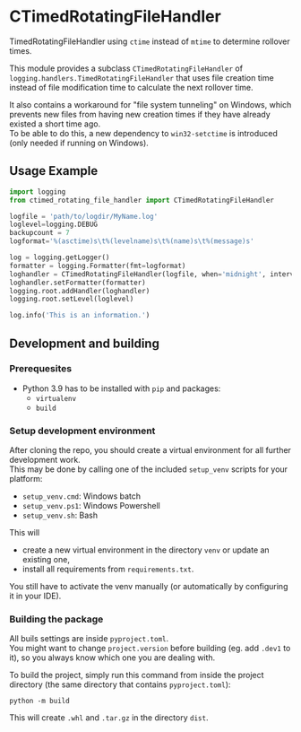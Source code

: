 # CTimedRotatingFileHandler

TimedRotatingFileHandler using `ctime` instead of `mtime` to determine rollover times.

This module provides a subclass `CTimedRotatingFileHandler` of `logging.handlers.TimedRotatingFileHandler` that uses
file creation time instead of file modification time to calculate the next rollover time.

It also contains a workaround for "file system tunneling" on Windows, which prevents new files from having new
creation times if they have already existed a short time ago.  
To be able to do this, a new dependency to `win32-setctime` is introduced (only needed if running on Windows).

## Usage Example
```py
import logging
from ctimed_rotating_file_handler import CTimedRotatingFileHandler

logfile = 'path/to/logdir/MyName.log'
loglevel=logging.DEBUG
backupcount = 7
logformat='%(asctime)s\t%(levelname)s\t%(name)s\t%(message)s'

log = logging.getLogger()
formatter = logging.Formatter(fmt=logformat)
loghandler = CTimedRotatingFileHandler(logfile, when='midnight', interval=1, backupCount=backupcount)
loghandler.setFormatter(formatter)
logging.root.addHandler(loghandler)
logging.root.setLevel(loglevel)

log.info('This is an information.')
```

## Development and building
### Prerequesites
- Python 3.9 has to be installed with `pip` and packages:
  - `virtualenv`
  - `build`

### Setup development environment
After cloning the repo, you should create a virtual environment for all further development work.  
This may be done by calling one of the included `setup_venv` scripts for your platform:
- `setup_venv.cmd`: Windows batch
- `setup_venv.ps1`: Windows Powershell
- `setup_venv.sh`: Bash

This will
- create a new virtual environment in the directory `venv` or update an existing one, 
- install all requirements from `requirements.txt`.

You still have to activate the venv manually (or automatically by configuring it in your IDE).

### Building the package
All buils settings are inside `pyproject.toml`.  
You might want to change `project.version` before building (eg. add `.dev1` to it), so you always know which one
you are dealing with.

To build the project, simply run this command from inside the project directory (the same directory that contains 
`pyproject.toml`):
```
python -m build
```

This will create `.whl` and `.tar.gz` in the directory `dist`.
